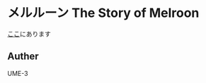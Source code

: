 # メルルーン The Story of Melroon


[ここ](http://dmpsoft.s17.xrea.com/data/melcut.zip)にあります


## Auther
UME-3
